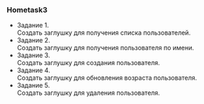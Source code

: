 ### Hometask3  
* Задание 1.  
Создать заглушку для получения списка пользователей.
* Задание 2.  
Создать заглушку для получения пользователя по имени.
* Задание 3.  
Создать заглушку для создания пользователя.
* Задание 4.  
Создать заглушку для обновления возраста пользователя.
* Задание 5.  
Создать заглушку для удаления пользователя.